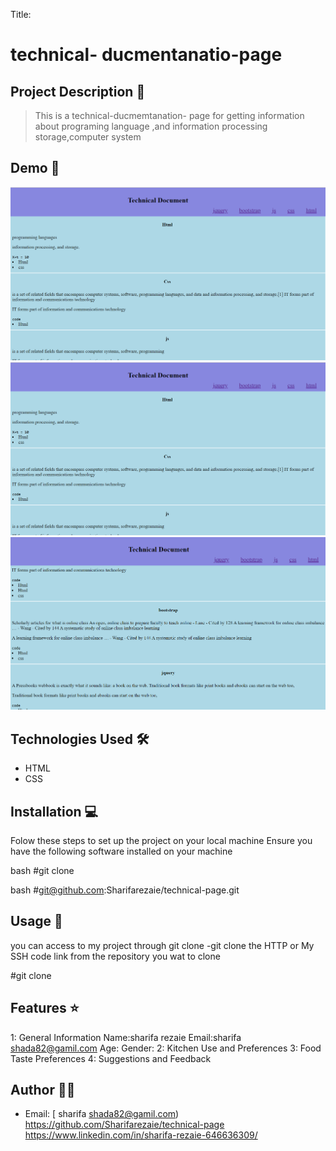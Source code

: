 Title:
# technical- ducmentanatio-page

## Project Description 📝

> This is a  technical-ducmemtanation- page for getting information about programing language ,and information
> processing storage,computer system 



## Demo 📸

![Demo](thec1.png)
![Alt text](thec1.png)
![Alt text](thec2.png)


## Technologies Used 🛠️

- HTML
- CSS

## Installation 💻

Folow these steps to set up the project on your local machine 
Ensure you have the following software installed on your machine

bash
#git clone


bash
#git@github.com:Sharifarezaie/technical-page.git


## Usage 🎯

you can access to my project through git clone 
-git clone the HTTP or My SSH code link from the repository you wat to clone 

 
#git clone


## Features ⭐

1: General Information
Name:sharifa rezaie
Email:sharifa shada82@gamil.com
Age:
Gender:
2: Kitchen Use and Preferences
3: Food Taste Preferences
4: Suggestions and Feedback
## Author 👩‍💻

- Email: [ sharifa shada82@gamil.com)
https://github.com/Sharifarezaie/technical-page
https://www.linkedin.com/in/sharifa-rezaie-646636309/
